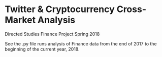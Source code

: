 # Twitter & Cryptocurrency Cross-Market Analysis
Directed Studies Finance Project Spring 2018

See the .py file runs analysis of Finance data from the end of 2017 to the beginning of the current year, 2018.
